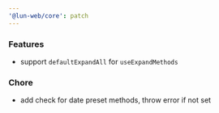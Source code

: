 ```yaml
---
'@lun-web/core': patch
---
```


### Features

- support `defaultExpandAll` for `useExpandMethods`

### Chore

- add check for date preset methods, throw error if not set
